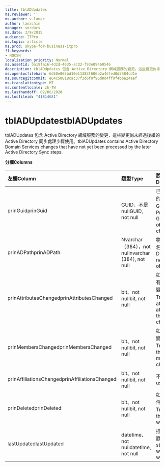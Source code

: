 ```yaml
---
title: tblADUpdates
ms.reviewer: ''
ms.author: v-lanac
author: lanachin
manager: serdars
ms.date: 3/9/2015
audience: ITPro
ms.topic: article
ms.prod: skype-for-business-itpro
f1.keywords:
- NOCSH
localization_priority: Normal
ms.assetid: ba19fa16-4d2d-4635-ac32-f93e09469546
description: tblADUpdates 包含 Active Directory 網域服務的變更，這些變更尚未經過後續的 Active Directory 同步處理步驟使用。
ms.openlocfilehash: 6d50e065bd10e11383f606b2a4dfed0d5584cd1e
ms.sourcegitcommit: e64c50818cac37f3d6f0f96d0d4ff0f4bba24aef
ms.translationtype: MT
ms.contentlocale: zh-TW
ms.lasthandoff: 02/06/2020
ms.locfileid: "41814681"
---
```

# <a name="tbladupdates"></a><span data-ttu-id="3195e-103">tblADUpdates</span><span class="sxs-lookup"><span data-stu-id="3195e-103">tblADUpdates</span></span>
 
<span data-ttu-id="3195e-104">tblADUpdates 包含 Active Directory 網域服務的變更，這些變更尚未經過後續的 Active Directory 同步處理步驟使用。</span><span class="sxs-lookup"><span data-stu-id="3195e-104">tblADUpdates contains Active Directory Domain Services changes that have not yet been processed by the later Active Directory Sync steps.</span></span>
  
<span data-ttu-id="3195e-105">**分欄**</span><span class="sxs-lookup"><span data-stu-id="3195e-105">**Columns**</span></span>

|<span data-ttu-id="3195e-106">**左欄**</span><span class="sxs-lookup"><span data-stu-id="3195e-106">**Column**</span></span>|<span data-ttu-id="3195e-107">**類型**</span><span class="sxs-lookup"><span data-stu-id="3195e-107">**Type**</span></span>|<span data-ttu-id="3195e-108">**說明**</span><span class="sxs-lookup"><span data-stu-id="3195e-108">**Description**</span></span>|
|:-----|:-----|:-----|
|<span data-ttu-id="3195e-109">prinGuid</span><span class="sxs-lookup"><span data-stu-id="3195e-109">prinGuid</span></span>  <br/> |<span data-ttu-id="3195e-110">GUID，不是 null</span><span class="sxs-lookup"><span data-stu-id="3195e-110">GUID, not null</span></span>  <br/> |<span data-ttu-id="3195e-111">已變更之物件的主要 GUID。</span><span class="sxs-lookup"><span data-stu-id="3195e-111">Principal GUID of the object that changed.</span></span>  <br/> |
|<span data-ttu-id="3195e-112">prinADPath</span><span class="sxs-lookup"><span data-stu-id="3195e-112">prinADPath</span></span>  <br/> |<span data-ttu-id="3195e-113">Nvarchar （384），not null</span><span class="sxs-lookup"><span data-stu-id="3195e-113">nvarchar (384), not null</span></span>  <br/> |<span data-ttu-id="3195e-114">物件的判別名。</span><span class="sxs-lookup"><span data-stu-id="3195e-114">Distinguished name of the object.</span></span>  <br/> |
|<span data-ttu-id="3195e-115">prinAttributesChanged</span><span class="sxs-lookup"><span data-stu-id="3195e-115">prinAttributesChanged</span></span>  <br/> |<span data-ttu-id="3195e-116">bit、not null</span><span class="sxs-lookup"><span data-stu-id="3195e-116">bit, not null</span></span>  <br/> |<span data-ttu-id="3195e-117">如果物件至少有一個屬性已變更，則為 True。</span><span class="sxs-lookup"><span data-stu-id="3195e-117">True if at least one attribute of the object changed.</span></span>  <br/> |
|<span data-ttu-id="3195e-118">prinMembersChanged</span><span class="sxs-lookup"><span data-stu-id="3195e-118">prinMembersChanged</span></span>  <br/> |<span data-ttu-id="3195e-119">bit、not null</span><span class="sxs-lookup"><span data-stu-id="3195e-119">bit, not null</span></span>  <br/> |<span data-ttu-id="3195e-120">如果成員資格變更，則為 True。</span><span class="sxs-lookup"><span data-stu-id="3195e-120">True if the membership changed.</span></span>  <br/> |
|<span data-ttu-id="3195e-121">prinAffiliationsChanged</span><span class="sxs-lookup"><span data-stu-id="3195e-121">prinAffiliationsChanged</span></span>  <br/> |<span data-ttu-id="3195e-122">bit、not null</span><span class="sxs-lookup"><span data-stu-id="3195e-122">bit, not null</span></span>  <br/> |<span data-ttu-id="3195e-123">不使用。</span><span class="sxs-lookup"><span data-stu-id="3195e-123">Not used.</span></span>  <br/> |
|<span data-ttu-id="3195e-124">prinDeleted</span><span class="sxs-lookup"><span data-stu-id="3195e-124">prinDeleted</span></span>  <br/> |<span data-ttu-id="3195e-125">bit、not null</span><span class="sxs-lookup"><span data-stu-id="3195e-125">bit, not null</span></span>  <br/> |<span data-ttu-id="3195e-126">如果已刪除物件，則為 True。</span><span class="sxs-lookup"><span data-stu-id="3195e-126">True if the object was deleted.</span></span>  <br/> |
|<span data-ttu-id="3195e-127">lastUpdated</span><span class="sxs-lookup"><span data-stu-id="3195e-127">lastUpdated</span></span>  <br/> |<span data-ttu-id="3195e-128">datetime、not null</span><span class="sxs-lookup"><span data-stu-id="3195e-128">datetime, not null</span></span>  <br/> |<span data-ttu-id="3195e-129">插入列的時間戳記。</span><span class="sxs-lookup"><span data-stu-id="3195e-129">Time stamp of when the row was inserted.</span></span>  <br/> |
   

